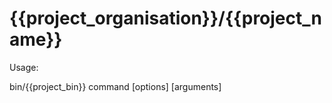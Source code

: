 {{project_organisation}}/{{project_name}}
========================

Usage:

  bin/{{project_bin}} command [options] [arguments]